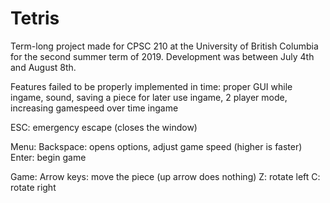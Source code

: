 # Tetris

Term-long project made for CPSC 210 at the University of British Columbia for the second summer term of 2019. Development was between July 4th and August 8th.

Features failed to be properly implemented in time: proper GUI while ingame, sound, saving a piece for later use ingame, 2 player mode, increasing gamespeed over time ingame

ESC: emergency escape (closes the window)

Menu:
Backspace: opens options, adjust game speed (higher is faster)
Enter: begin game

Game:
Arrow keys: move the piece (up arrow does nothing)
Z: rotate left
C: rotate right

